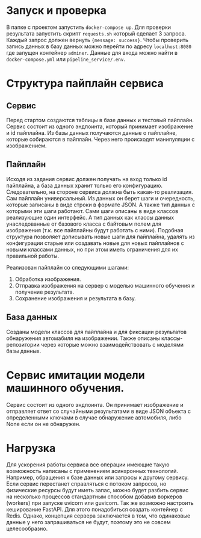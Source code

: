 # Запуск и проверка
В папке с проектом запустить `docker-compose up`. Для проверки результата запустить скрипт `requests.sh` который сделает
3 запроса. Каждый запрос должен вернуть `{message: success}`. Чтобы проверить запись данных в базу данных можно перейти
по адресу `localhost:8080` где запущен контейнер `adminer`. Данные для входа можно найти в `docker-compose.yml` или
`pipeline_service/.env`.

# Структура пайплайн сервиса
## Сервис
Перед стартом создаются таблицы в базе данных и тестовый пайплайн. Сервис состоит из одного эндпоинта, который принимает
изображение и id пайплайна. Из базы данных получаются данные о пайплайне, которые собираются в пайплайн. Через него
происходят манипуляции с изображением.

## Пайплайн
Исходя из задания сервис должен получать на вход только id пайплайна, а база данных хранит только его конфигурацию.
Следовательно, на стороне сервиса должна быть какая-то реализация. Сам пайплайн универсальный. Из данных он берет
шаги и очередность, которые записаны в виде строки в формате JSON. А также тип данных с которыми эти шаги работают.
Сами шаги описаны в виде классов реализующие один интерфейс. А тип данных как классы данных унаследованные от базового
класса с байтовым полем для изображения (т.к. все пайплайны будут работать с ними). Подобная структура позволяет
дописывать новые шаги для пайплайна, удалять из конфигурации старые или создавать новые для новых пайплайнов с новыми
классами данных, но при этом иметь ограничения для их правильной работы.

Реализован пайплайн со следующими шагами:
1. Обработка изображения.
2. Отправка изображения на сервер с моделью машинного обучения и получение результата.
3. Сохранение изображения и результата в базу.

## База данных
Созданы модели классов для пайплайна и для фиксации результатов обнаружения автомабиля на изображении. Также описаны
классы-репозитории через которые можно взаимодействовать с моделями базы данных.

# Сервис имитации модели машинного обучения.
Сервис состоит из одного эндпоинта. Он принимает изображение и отправляет ответ со случайными результатами в виде JSON
объекта с определенными ключами в случае обнаружение автомобиля, либо None если он не обнаружен.

# Нагрузка
Для ускорения работы сервиса все операции имеющие такую возможность написаны с применением асинхронных технологий.
Например, обращения к базе данных или запросы к другому сервису. Если сервис перестанет справляться с потоком запросов,
но физические ресурсы будут иметь запас, можно будет разбить сервис на несколько процессов стандартным способом добавив
воркеров (workers) при запуске uvicorn или guvicorn. Так же возможно настроить кеширование FastAPI. Для этого
понадобиться создать контейнер с Redis. Однако, концепция сервера заключается в том, что одинаковые данные у него
запрашиваться не будут, поэтому это не совсем целесообразно.